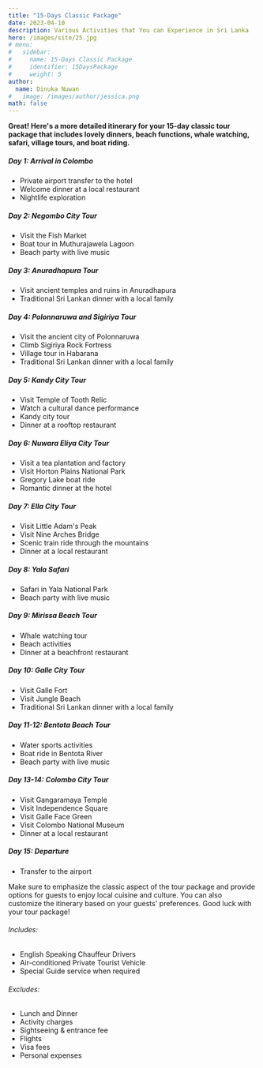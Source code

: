 ```yaml
---
title: "15-Days Classic Package"
date: 2023-04-10
description: Various Activities that You can Experience in Sri Lanka
hero: /images/site/25.jpg
# menu:
#   sidebar:
#     name: 15-Days Classic Package
#     identifier: 15DaysPackage
#     weight: 5
author:
  name: Dinuka Nuwan
#   image: /images/author/jessica.png
math: false
---
```


**Great! Here's a more detailed itinerary for your 15-day classic tour package that includes lovely dinners, beach functions, whale watching, safari, village tours, and boat riding.**



##### Day 1: Arrival in Colombo

- Private airport transfer to the hotel
- Welcome dinner at a local restaurant
- Nightlife exploration


##### Day 2: Negombo City Tour

- Visit the Fish Market
- Boat tour in Muthurajawela Lagoon
- Beach party with live music


##### Day 3: Anuradhapura Tour

- Visit ancient temples and ruins in Anuradhapura
- Traditional Sri Lankan dinner with a local family


##### Day 4: Polonnaruwa and Sigiriya Tour

- Visit the ancient city of Polonnaruwa
- Climb Sigiriya Rock Fortress
- Village tour in Habarana
- Traditional Sri Lankan dinner with a local family


##### Day 5: Kandy City Tour

- Visit Temple of Tooth Relic
- Watch a cultural dance performance
- Kandy city tour
- Dinner at a rooftop restaurant


##### Day 6: Nuwara Eliya City Tour

- Visit a tea plantation and factory
- Visit Horton Plains National Park
- Gregory Lake boat ride
- Romantic dinner at the hotel


##### Day 7: Ella City Tour

- Visit Little Adam's Peak
- Visit Nine Arches Bridge
- Scenic train ride through the mountains
- Dinner at a local restaurant


##### Day 8: Yala Safari

- Safari in Yala National Park
- Beach party with live music


##### Day 9: Mirissa Beach Tour

- Whale watching tour
- Beach activities
- Dinner at a beachfront restaurant


##### Day 10: Galle City Tour

- Visit Galle Fort
- Visit Jungle Beach
- Traditional Sri Lankan dinner with a local family


##### Day 11-12: Bentota Beach Tour

- Water sports activities
- Boat ride in Bentota River
- Beach party with live music


##### Day 13-14: Colombo City Tour

- Visit Gangaramaya Temple
- Visit Independence Square
- Visit Galle Face Green
- Visit Colombo National Museum
- Dinner at a local restaurant


##### Day 15: Departure

- Transfer to the airport


Make sure to emphasize the classic aspect of the tour package and provide options for guests to enjoy local cuisine and culture. You can also customize the itinerary based on your guests' preferences. Good luck with your tour package!

######  Includes:

- English Speaking Chauffeur Drivers
- Air-conditioned Private Tourist Vehicle
- Special Guide service when required


######  Excludes:

- Lunch and Dinner
- Activity charges
- Sightseeing & entrance fee
- Flights
- Visa fees
- Personal expenses